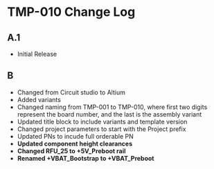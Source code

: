 # TMP-010 Change Log

## A.1

- Initial Release

## B

- Changed from Circuit studio to Altium
- Added variants
- Changed naming from TMP-001 to TMP-010, where first two digits represent the board number, and the last is the assembly variant
- Updated title block to include variants and template version
- Changed project parameters to start with the Project prefix
- Updated PNs to incude full orderable PN
- **Updated component height clearances**
- **Changed RFU_25 to +5V_Preboot rail**
- **Renamed +VBAT_Bootstrap to +VBAT_Preboot**

